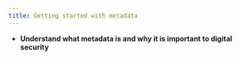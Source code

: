 ```yaml
---
title: Getting started with metadata
---
```

- **Understand what metadata is and why it is important to digital security**
